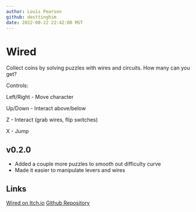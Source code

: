 ```yaml
---
author: Louis Pearson
github: desttinghim
date: 2022-08-22 22:42:00 MST
---
```


# Wired
Collect coins by solving puzzles with wires and circuits. How many can you get?

Controls:

Left/Right - Move character

Up/Down - Interact above/below

Z - Interact (grab wires, flip switches)

X - Jump

## v0.2.0

- Added a couple more puzzles to smooth out difficulty curve
- Made it easier to manipulate levers and wires

## Links
[Wired on Itch.io](https://desttinghim.itch.io/wired)
[Github Repository](https://github.com/desttinghim/wired)
